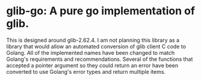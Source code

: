 # glib-go: A pure go implementation of glib.

This is designed around glib-2.62.4. I am not planning this library as a library that would allow
an automated conversion of glib client C code to Golang.
All of the implemented names have been changed to match Golang's requirements and recommendations.
Several of the functions that accepted a pointer argument so they could return an error have been
converted to use Golang's error types and return multiple items.


